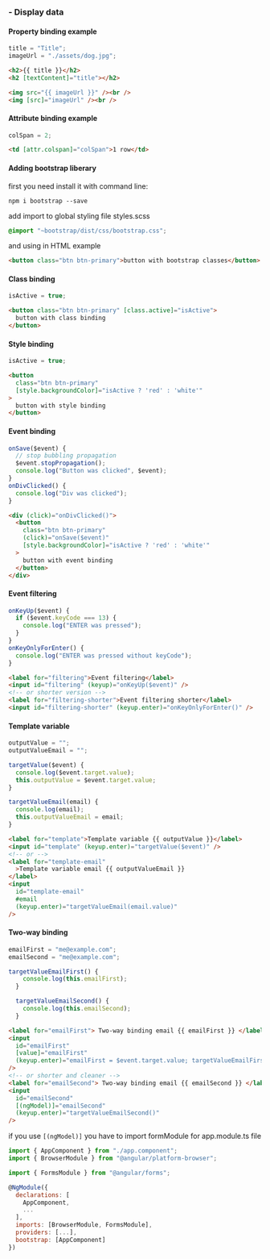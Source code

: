 ### - Display data

#### Property binding example

```js
title = "Title";
imageUrl = "./assets/dog.jpg";
```

```html
<h2>{{ title }}</h2>
<h2 [textContent]="title"></h2>

<img src="{{ imageUrl }}" /><br />
<img [src]="imageUrl" /><br />
```

#### Attribute binding example

```js
colSpan = 2;
```

```html
<td [attr.colspan]="colSpan">1 row</td>
```

#### Adding bootstrap liberary<br>

first you need install it with command line:

```
npm i bootstrap --save
```

add import to global styling file styles.scss

```scss
@import "~bootstrap/dist/css/bootstrap.css";
```

and using in HTML example

```html
<button class="btn btn-primary">button with bootstrap classes</button>
```

#### Class binding

```js
isActive = true;
```

```html
<button class="btn btn-primary" [class.active]="isActive">
  button with class binding
</button>
```

#### Style binding

```js
isActive = true;
```

```html
<button
  class="btn btn-primary"
  [style.backgroundColor]="isActive ? 'red' : 'white'"
>
  button with style binding
</button>
```

#### Event binding

```js
onSave($event) {
  // stop bubbling propagation
  $event.stopPropagation();
  console.log("Button was clicked", $event);
}
onDivClicked() {
  console.log("Div was clicked");
}
```

```html
<div (click)="onDivClicked()">
  <button
    class="btn btn-primary"
    (click)="onSave($event)"
    [style.backgroundColor]="isActive ? 'red' : 'white'"
  >
    button with event binding
  </button>
</div>
```

#### Event filtering

```js
onKeyUp($event) {
  if ($event.keyCode === 13) {
    console.log("ENTER was pressed");
  }
}
onKeyOnlyForEnter() {
  console.log("ENTER was pressed without keyCode");
}
```

```html
<label for="filtering">Event filtering</label>
<input id="filtering" (keyup)="onKeyUp($event)" />
<!-- or shorter version -->
<label for="filtering-shorter">Event filtering shorter</label>
<input id="filtering-shorter" (keyup.enter)="onKeyOnlyForEnter()" />
```

#### Template variable

```js
outputValue = "";
outputValueEmail = "";

targetValue($event) {
  console.log($event.target.value);
  this.outputValue = $event.target.value;
}

targetValueEmail(email) {
  console.log(email);
  this.outputValueEmail = email;
}
```

```html
<label for="template">Template variable {{ outputValue }}</label>
<input id="template" (keyup.enter)="targetValue($event)" />
<!-- or -->
<label for="template-email"
  >Template variable email {{ outputValueEmail }}
</label>
<input
  id="template-email"
  #email
  (keyup.enter)="targetValueEmail(email.value)"
/>
```

#### Two-way binding

```js
emailFirst = "me@example.com";
emailSecond = "me@example.com";

targetValueEmailFirst() {
    console.log(this.emailFirst);
  }

  targetValueEmailSecond() {
    console.log(this.emailSecond);
  }
```

```html
<label for="emailFirst"> Two-way binding email {{ emailFirst }} </label>
<input
  id="emailFirst"
  [value]="emailFirst"
  (keyup.enter)="emailFirst = $event.target.value; targetValueEmailFirst()"
/>
<!-- or shorter and cleaner -->
<label for="emailSecond"> Two-way binding email {{ emailSecond }} </label>
<input
  id="emailSecond"
  [(ngModel)]="emailSecond"
  (keyup.enter)="targetValueEmailSecond()"
/>
```

if you use `[(ngModel)]` you have to import formModule for app.module.ts file

```js
import { AppComponent } from "./app.component";
import { BrowserModule } from "@angular/platform-browser";

import { FormsModule } from "@angular/forms";

@NgModule({
  declarations: [
    AppComponent,
    ...
  ],
  imports: [BrowserModule, FormsModule],
  providers: [...],
  bootstrap: [AppComponent]
})
```
